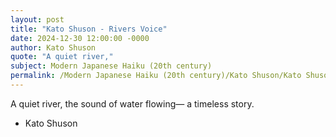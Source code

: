 ```yaml
---
layout: post
title: "Kato Shuson - Rivers Voice"
date: 2024-12-30 12:00:00 -0000
author: Kato Shuson
quote: "A quiet river,"
subject: Modern Japanese Haiku (20th century)
permalink: /Modern Japanese Haiku (20th century)/Kato Shuson/Kato Shuson - Rivers Voice
---
```


A quiet river,
the sound of water flowing—
a timeless story.

- Kato Shuson
